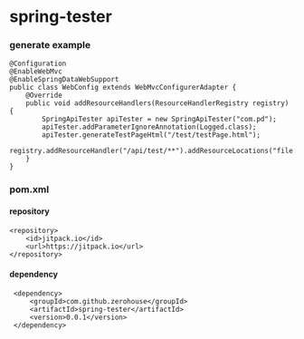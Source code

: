 # spring-tester

    
    
### generate example
    @Configuration
    @EnableWebMvc
    @EnableSpringDataWebSupport
    public class WebConfig extends WebMvcConfigurerAdapter {
        @Override
        public void addResourceHandlers(ResourceHandlerRegistry registry) {
            SpringApiTester apiTester = new SpringApiTester("com.pd");
            apiTester.addParameterIgnoreAnnotation(Logged.class);
            apiTester.generateTestPageHtml("/test/testPage.html");
            registry.addResourceHandler("/api/test/**").addResourceLocations("file:/test/");
        }
    }
    
    
### pom.xml
#### repository
    <repository>
        <id>jitpack.io</id>
        <url>https://jitpack.io</url>
    </repository>
    
#### dependency    
     <dependency>
         <groupId>com.github.zerohouse</groupId>
         <artifactId>spring-tester</artifactId>
         <version>0.0.1</version>
     </dependency>
    
   